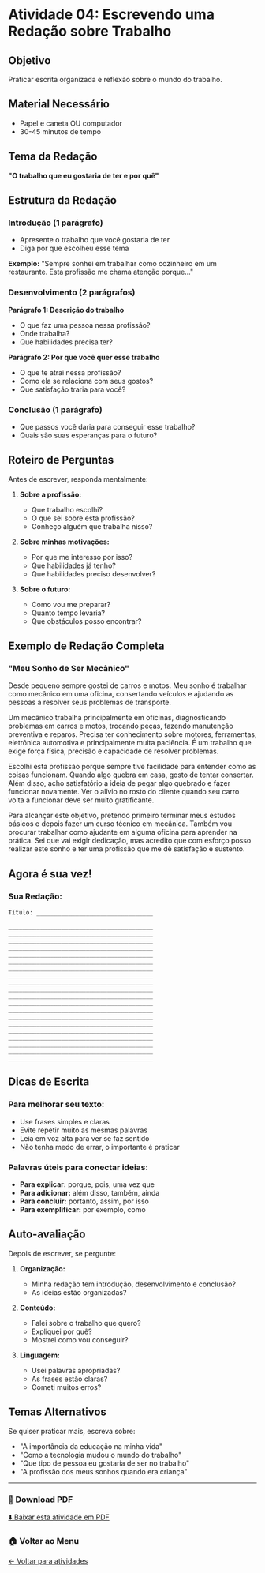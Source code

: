 # Atividade 04: Escrevendo uma Redação sobre Trabalho

## Objetivo
Praticar escrita organizada e reflexão sobre o mundo do trabalho.

## Material Necessário
- Papel e caneta OU computador
- 30-45 minutos de tempo

## Tema da Redação
**"O trabalho que eu gostaria de ter e por quê"**

## Estrutura da Redação

### Introdução (1 parágrafo)
- Apresente o trabalho que você gostaria de ter
- Diga por que escolheu esse tema

**Exemplo:**
"Sempre sonhei em trabalhar como cozinheiro em um restaurante. Esta profissão me chama atenção porque..."

### Desenvolvimento (2 parágrafos)

**Parágrafo 1: Descrição do trabalho**
- O que faz uma pessoa nessa profissão?
- Onde trabalha?
- Que habilidades precisa ter?

**Parágrafo 2: Por que você quer esse trabalho**
- O que te atrai nessa profissão?
- Como ela se relaciona com seus gostos?
- Que satisfação traria para você?

### Conclusão (1 parágrafo)
- Que passos você daria para conseguir esse trabalho?
- Quais são suas esperanças para o futuro?

## Roteiro de Perguntas

Antes de escrever, responda mentalmente:

1. **Sobre a profissão:**
   - Que trabalho escolhi?
   - O que sei sobre esta profissão?
   - Conheço alguém que trabalha nisso?

2. **Sobre minhas motivações:**
   - Por que me interesso por isso?
   - Que habilidades já tenho?
   - Que habilidades preciso desenvolver?

3. **Sobre o futuro:**
   - Como vou me preparar?
   - Quanto tempo levaria?
   - Que obstáculos posso encontrar?

## Exemplo de Redação Completa

### "Meu Sonho de Ser Mecânico"

Desde pequeno sempre gostei de carros e motos. Meu sonho é trabalhar como mecânico em uma oficina, consertando veículos e ajudando as pessoas a resolver seus problemas de transporte.

Um mecânico trabalha principalmente em oficinas, diagnosticando problemas em carros e motos, trocando peças, fazendo manutenção preventiva e reparos. Precisa ter conhecimento sobre motores, ferramentas, eletrônica automotiva e principalmente muita paciência. É um trabalho que exige força física, precisão e capacidade de resolver problemas.

Escolhi esta profissão porque sempre tive facilidade para entender como as coisas funcionam. Quando algo quebra em casa, gosto de tentar consertar. Além disso, acho satisfatório a ideia de pegar algo quebrado e fazer funcionar novamente. Ver o alívio no rosto do cliente quando seu carro volta a funcionar deve ser muito gratificante.

Para alcançar este objetivo, pretendo primeiro terminar meus estudos básicos e depois fazer um curso técnico em mecânica. Também vou procurar trabalhar como ajudante em alguma oficina para aprender na prática. Sei que vai exigir dedicação, mas acredito que com esforço posso realizar este sonho e ter uma profissão que me dê satisfação e sustento.

## Agora é sua vez!

### Sua Redação:
```
Título: _________________________________

_________________________________________
_________________________________________
_________________________________________
_________________________________________
_________________________________________
_________________________________________
_________________________________________
_________________________________________
_________________________________________
_________________________________________
_________________________________________
_________________________________________
_________________________________________
_________________________________________
_________________________________________
_________________________________________
_________________________________________
_________________________________________
_________________________________________
_________________________________________
```

## Dicas de Escrita

### Para melhorar seu texto:
- Use frases simples e claras
- Evite repetir muito as mesmas palavras
- Leia em voz alta para ver se faz sentido
- Não tenha medo de errar, o importante é praticar

### Palavras úteis para conectar ideias:
- **Para explicar:** porque, pois, uma vez que
- **Para adicionar:** além disso, também, ainda
- **Para concluir:** portanto, assim, por isso
- **Para exemplificar:** por exemplo, como

## Auto-avaliação

Depois de escrever, se pergunte:

1. **Organização:**
   - Minha redação tem introdução, desenvolvimento e conclusão?
   - As ideias estão organizadas?

2. **Conteúdo:**
   - Falei sobre o trabalho que quero?
   - Expliquei por quê?
   - Mostrei como vou conseguir?

3. **Linguagem:**
   - Usei palavras apropriadas?
   - As frases estão claras?
   - Cometi muitos erros?

## Temas Alternativos

Se quiser praticar mais, escreva sobre:
- "A importância da educação na minha vida"
- "Como a tecnologia mudou o mundo do trabalho"
- "Que tipo de pessoa eu gostaria de ser no trabalho"
- "A profissão dos meus sonhos quando era criança"

---

### 📁 Download PDF
[⬇️ Baixar esta atividade em PDF](./atividade04_redacao_trabalho.pdf)

### 🏠 Voltar ao Menu
[← Voltar para atividades](../README.md)

